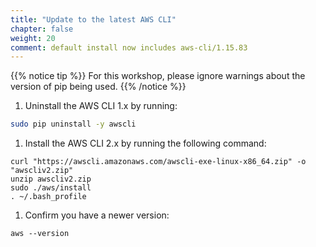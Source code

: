 ```yaml
---
title: "Update to the latest AWS CLI"
chapter: false
weight: 20
comment: default install now includes aws-cli/1.15.83
---
```


{{% notice tip %}}
For this workshop, please ignore warnings about the version of pip being used.
{{% /notice %}}

1. Uninstall the AWS CLI 1.x by running:
```bash
sudo pip uninstall -y awscli
```

1. Install the AWS CLI 2.x by running the following command:
```
curl "https://awscli.amazonaws.com/awscli-exe-linux-x86_64.zip" -o "awscliv2.zip"
unzip awscliv2.zip
sudo ./aws/install
. ~/.bash_profile
```

1. Confirm you have a newer version:
```
aws --version
```
